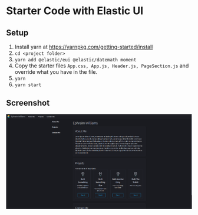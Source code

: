# Starter Code with Elastic UI

## Setup

1. Install yarn at https://yarnpkg.com/getting-started/install
1. `cd <project folder>`
1. `yarn add @elastic/eui @elastic/datemath moment`
1. Copy the starter files `App.css, App.js, Header.js, PageSection.js` and override what you have in the file.
1. `yarn`
1. `yarn start`

## Screenshot

![Elastic UI](EUI%20Starter.png)